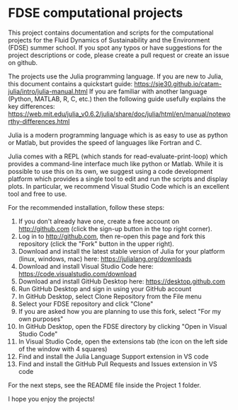 # FDSE computational projects
This project contains documentation and scripts for the computational projects for the Fluid Dynamics of Sustainability and the Environment (FDSE) summer school. If you spot any typos or have suggestions for the project descriptions or code, please create a pull request or create an issue on github.

The projects use the Julia programming language. 
If you are new to Julia, this document contains a quickstart guide:
https://sje30.github.io/catam-julia/intro/julia-manual.html
If you are familiar with another language (Python, MATLAB, R, C, etc.) then the following guide usefully explains the key differences:
https://web.mit.edu/julia_v0.6.2/julia/share/doc/julia/html/en/manual/noteworthy-differences.html

Julia is a modern programming language which is as easy to use as python or Matlab, but provides the speed of languages like Fortran and C.

Julia comes with a REPL (which stands for read-evaluate-print-loop) which provides a command-line interface much like python or Matlab. While it is possible to use this on its own, we suggest using a code development platform which provides a single tool to edit and run the scripts and display plots. In particular, we recommend Visual Studio Code which is an excellent tool and free to use.

For the recommended installation, follow these steps:
1. If you don't already have one, create a free account on http://github.com (click the sign-up button in the top right corner).
2. Log in to http://github.com, then re-open this page and fork this repository (click the "Fork" button in the upper right).
4. Download and install the latest stable version of Julia for your platform (linux, windows, mac) here: https://julialang.org/downloads
5. Download and install Visual Studio Code here: https://code.visualstudio.com/download
6. Download and install GitHub Desktop here: https://desktop.github.com
7. Run GitHub Desktop and sign in using your GitHub account
8. In GitHub Desktop, select Clone Repository from the File menu
9. Select your FDSE repository and click "Clone"
10. If you are asked how you are planning to use this fork, select "For my own purposes"
11. In GitHub Desktop, open the FDSE directory by clicking "Open in Visual Studio Code"
13. In Visual Studio Code, open the extensions tab (the icon on the left side of the window with 4 squares)
14. Find and install the Julia Language Support extension in VS code
15. Find and install the GitHub Pull Requests and Issues extension in VS code

For the next steps, see the README file inside the Project 1 folder.

I hope you enjoy the projects!






   

